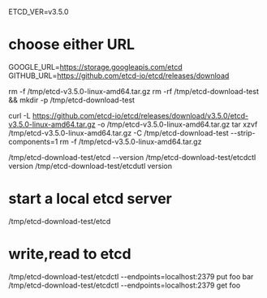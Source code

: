 ETCD_VER=v3.5.0

# choose either URL
GOOGLE_URL=https://storage.googleapis.com/etcd
GITHUB_URL=https://github.com/etcd-io/etcd/releases/download

rm -f /tmp/etcd-v3.5.0-linux-amd64.tar.gz
rm -rf /tmp/etcd-download-test && mkdir -p /tmp/etcd-download-test

curl -L https://github.com/etcd-io/etcd/releases/download/v3.5.0/etcd-v3.5.0-linux-amd64.tar.gz -o /tmp/etcd-v3.5.0-linux-amd64.tar.gz
tar xzvf /tmp/etcd-v3.5.0-linux-amd64.tar.gz -C /tmp/etcd-download-test --strip-components=1
rm -f /tmp/etcd-v3.5.0-linux-amd64.tar.gz

/tmp/etcd-download-test/etcd --version
/tmp/etcd-download-test/etcdctl version
/tmp/etcd-download-test/etcdutl version
# start a local etcd server
/tmp/etcd-download-test/etcd

# write,read to etcd
/tmp/etcd-download-test/etcdctl --endpoints=localhost:2379 put foo bar
/tmp/etcd-download-test/etcdctl --endpoints=localhost:2379 get foo